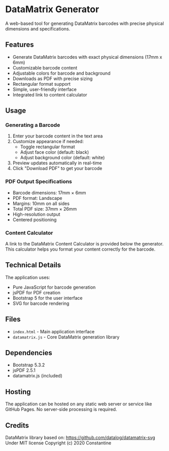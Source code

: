 # DataMatrix Generator

A web-based tool for generating DataMatrix barcodes with precise physical dimensions and specifications.

## Features

- Generate DataMatrix barcodes with exact physical dimensions (17mm x 6mm)
- Customizable barcode content
- Adjustable colors for barcode and background
- Downloads as PDF with precise sizing
- Rectangular format support
- Simple, user-friendly interface
- Integrated link to content calculator

## Usage

### Generating a Barcode

1. Enter your barcode content in the text area
2. Customize appearance if needed:
   - Toggle rectangular format
   - Adjust face color (default: black)
   - Adjust background color (default: white)
3. Preview updates automatically in real-time
4. Click "Download PDF" to get your barcode

### PDF Output Specifications

- Barcode dimensions: 17mm × 6mm
- PDF format: Landscape
- Margins: 10mm on all sides
- Total PDF size: 37mm × 26mm
- High-resolution output
- Centered positioning

### Content Calculator

A link to the DataMatrix Content Calculator is provided below the generator. This calculator helps you format your content correctly for the barcode.

## Technical Details

The application uses:
- Pure JavaScript for barcode generation
- jsPDF for PDF creation
- Bootstrap 5 for the user interface
- SVG for barcode rendering

## Files

- `index.html` - Main application interface
- `datamatrix.js` - Core DataMatrix generation library

## Dependencies

- Bootstrap 5.3.2
- jsPDF 2.5.1
- datamatrix.js (included)

## Hosting

The application can be hosted on any static web server or service like GitHub Pages. No server-side processing is required.

## Credits

DataMatrix library based on:
https://github.com/datalog/datamatrix-svg
Under MIT license
Copyright (c) 2020 Constantine